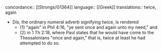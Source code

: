 concordance:: [[Strongs/G1364]] 
language:: [[Greek]] 
translations:: twice, again

- Dis, the ordinary numeral adverb signifying twice, is rendered
	- (1) "again" in Phil 4:16, "ye sent once and again unto my need," and
	- (2) in 1 Th 2:18, where Paul states that he would have come to the Thessalonians "once and again," that is, twice at least he had attempted to do so.